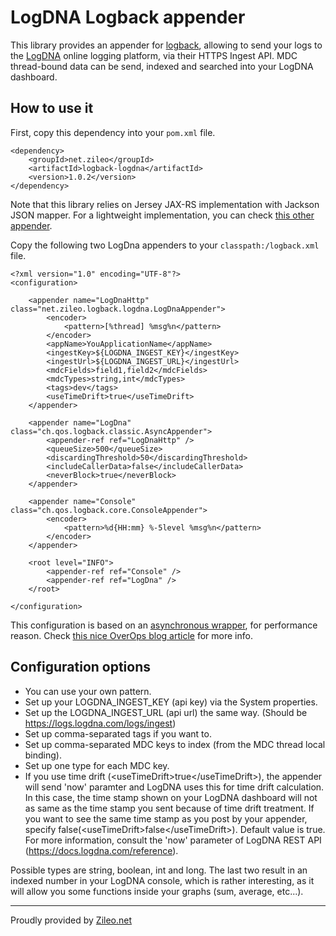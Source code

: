 # LogDNA Logback appender

This library provides an appender for [logback](https://logback.qos.ch), allowing to send your logs to the [LogDNA](https://logdna.com) online logging platform, via their HTTPS Ingest API. MDC thread-bound data can be send, indexed and searched into your LogDNA dashboard.

## How to use it

First, copy this dependency into your `pom.xml` file.

    <dependency>
        <groupId>net.zileo</groupId>
        <artifactId>logback-logdna</artifactId>
        <version>1.0.2</version>
    </dependency>

Note that this library relies on Jersey JAX-RS implementation with Jackson JSON mapper. For a lightweight implementation, you can check [this other appender](https://github.com/robshep/logback-logdna).

Copy the following two LogDna appenders to your `classpath:/logback.xml` file.

    <?xml version="1.0" encoding="UTF-8"?>
    <configuration>
    
        <appender name="LogDnaHttp" class="net.zileo.logback.logdna.LogDnaAppender">
            <encoder>
                <pattern>[%thread] %msg%n</pattern>
            </encoder>
            <appName>YouApplicationName</appName>
            <ingestKey>${LOGDNA_INGEST_KEY}</ingestKey>
            <ingestUrl>${LOGDNA_INGEST_URL}</ingestUrl>
            <mdcFields>field1,field2</mdcFields>
            <mdcTypes>string,int</mdcTypes>
            <tags>dev</tags>
            <useTimeDrift>true</useTimeDrift>
        </appender>
        
        <appender name="LogDna" class="ch.qos.logback.classic.AsyncAppender">
            <appender-ref ref="LogDnaHttp" />
            <queueSize>500</queueSize>
            <discardingThreshold>50</discardingThreshold>
            <includeCallerData>false</includeCallerData>
            <neverBlock>true</neverBlock>
        </appender>
    
        <appender name="Console" class="ch.qos.logback.core.ConsoleAppender">
            <encoder>
                <pattern>%d{HH:mm} %-5level %msg%n</pattern>
            </encoder>
        </appender>
        
        <root level="INFO">
            <appender-ref ref="Console" />
            <appender-ref ref="LogDna" />
        </root>
        
    </configuration>
    
This configuration is based on an [asynchronous wrapper](https://logback.qos.ch/manual/appenders.html#AsyncAppender), for performance reason. Check [this nice OverOps blog article](https://blog.takipi.com/how-to-instantly-improve-your-java-logging-with-7-logback-tweaks/) for more info.
    
## Configuration options

* You can use your own pattern.
* Set up your LOGDNA_INGEST_KEY (api key) via the System properties.
* Set up the LOGDNA_INGEST_URL (api url) the same way. (Should be https://logs.logdna.com/logs/ingest)
* Set up comma-separated tags if you want to.
* Set up comma-separated MDC keys to index (from the MDC thread local binding).
* Set up one type for each MDC key.
* If you use time drift (&lt;useTimeDrift&gt;true&lt;/useTimeDrift&gt;), the appender will send 'now' paramter and LogDNA uses this for time drift calculation. In this case, the time stamp shown on your LogDNA dashboard will not as same as the time stamp you sent because of time drift treatment. If you want to see the same time stamp as you post by your appender, specify false(&lt;useTimeDrift&gt;false&lt;/useTimeDrift&gt;). Default value is true. For more information, consult the 'now' parameter of LogDNA REST API (https://docs.logdna.com/reference).

Possible types are string, boolean, int and long. The last two result in an indexed number in your LogDNA console, which is rather interesting, as it will allow you some functions inside your graphs (sum, average, etc...).

---

Proudly provided by [Zileo.net](https://zileo.net)
